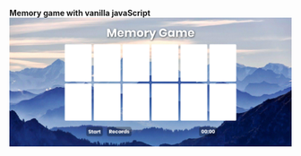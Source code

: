 <strong>Memory game with vanilla javaScript</strong>
![alt text](https://github.com/Ornashh/memory-game/blob/main/img/memory-game.png)

